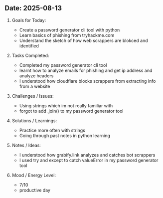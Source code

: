 
## Date: 2025-08-13


1. Goals for Today:
   - Create a password generator cli tool with python
   - Learn basics of phishing from tryhackme.com
   - Understand the sketch of how web scrappers are blokced and identified
   

2. Tasks Completed:
   - Completed my password generator cli tool
   - learnt how to analyze emails for phishing and get ip address and analyze headers
   - I understood how cloudflare blocks scrappers from extracting info from a website
   
  

3. Challenges / Issues:
   - Using strings which im not really familiar with
   - forgot to add .join() to my password generator tool
  

4. Solutions / Learnings:
   - Practice more often with strings
   - Going through past notes in python learning
  

5. Notes / Ideas:
   - I understood how grabify.link analyzes and catches bot scrappers
   - I used try and except to catch valueError in my password generator tool
  

6. Mood / Energy Level:
   - 7/10 
   - productive day
